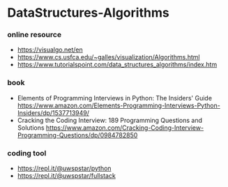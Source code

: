 # DataStructures-Algorithms

### online resource
- https://visualgo.net/en
- https://www.cs.usfca.edu/~galles/visualization/Algorithms.html
- https://www.tutorialspoint.com/data_structures_algorithms/index.htm

### book
- Elements of Programming Interviews in Python: The Insiders' Guide
https://www.amazon.com/Elements-Programming-Interviews-Python-Insiders/dp/1537713949/
- Cracking the Coding Interview: 189 Programming Questions and Solutions
https://www.amazon.com/Cracking-Coding-Interview-Programming-Questions/dp/0984782850

### coding tool
- https://repl.it/@uwspstar/python
- https://repl.it/@uwspstar/fullstack

